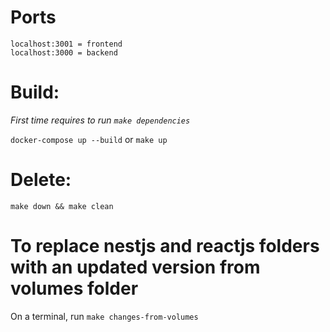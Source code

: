 # Ports

```text
localhost:3001 = frontend
localhost:3000 = backend
```

# Build:

_First time requires to run `make dependencies`_

`docker-compose up --build` or `make up`

# Delete:

`make down && make clean`

# To replace nestjs and reactjs folders with an updated version from volumes folder

On a terminal, run `make changes-from-volumes`
